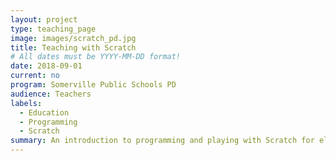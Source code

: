 ```yaml
---
layout: project
type: teaching_page
image: images/scratch_pd.jpg
title: Teaching with Scratch
# All dates must be YYYY-MM-DD format!
date: 2018-09-01
current: no
program: Somerville Public Schools PD
audience: Teachers
labels:
  - Education
  - Programming
  - Scratch
summary: An introduction to programming and playing with Scratch for elementary and middle-grades teachers with a focus on encouraging student play and exploration.
---
```

